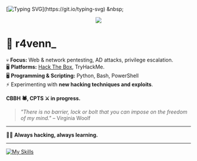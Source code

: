 [![Typing SVG](https://readme-typing-svg.herokuapp.com?font=Fira+Code&duration=2000&pause=500&color=1FF773&multiline=true&width=435&height=180&lines=nc+-lvnp+443;listening+on+%5Bany%5D+443+...;connect+to+%5Br4venn_%5D+profile;%24+script+%2Fdev%2Fnull+-c+bash;r4venn_%40profile%3A~%24+.%2Fexploit;..............................;............PwN3d!............;..............................;..............................;..............................;..............................;..............................;)](https://git.io/typing-svg)
&nbsp;
<p align="center">
<img src="https://readme-typing-svg.herokuapp.com?font=Orbitron&pause=1000&color=27F76A&width=360&lines=%E2%96%91A%E2%96%91C%E2%96%91C%E2%96%91E%E2%96%91S%E2%96%91S%E2%96%91+%E2%96%91G%E2%96%91A%E2%96%91I%E2%96%91N%E2%96%91E%E2%96%91D%E2%96%91">



# 👾 r4venn_ 

💀 **Focus:** Web & network pentesting, AD attacks, privilege escalation.  
🖥️ **Platforms:** [Hack The Box](https://app.hackthebox.com/profile/802825), TryHackMe.  
🖥️ **Programming & Scripting:** Python, Bash, PowerShell  
⚡ Experimenting with **new hacking techniques and exploits**.  

**CBBH 🕷️, CPTS ⚔️ in progress.**  

> *"There is no barrier, lock or bolt that you can impose on the freedom of my mind."* – Virginia Woolf

---

🏴‍☠️ **Always hacking, always learning.**

---

[![My Skills](https://skillicons.dev/icons?i=bash,python,md,powershell,neovim,vscode,html,css,js,mysql)](https://skillicons.dev)
